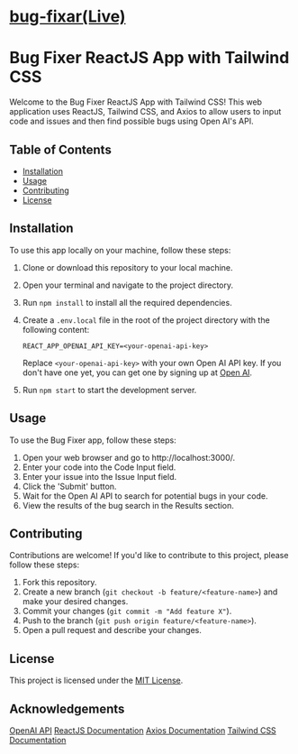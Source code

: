 # [bug-fixar(Live)](https://bug-fixar.vercel.app/)
# Bug Fixer ReactJS App with Tailwind CSS 

Welcome to the Bug Fixer ReactJS App with Tailwind CSS! This web application uses ReactJS, Tailwind CSS, and Axios to allow users to input code and issues and then find possible bugs using Open AI's API. 

## Table of Contents
- [Installation](#installation)
- [Usage](#usage)
- [Contributing](#contributing)
- [License](#license)

## Installation

To use this app locally on your machine, follow these steps:

1. Clone or download this repository to your local machine.
2. Open your terminal and navigate to the project directory.
3. Run `npm install` to install all the required dependencies.
4. Create a `.env.local` file in the root of the project directory with the following content:
   
   ```REACT_APP_OPENAI_API_KEY=<your-openai-api-key>```
   
   Replace `<your-openai-api-key>` with your own Open AI API key. If you don't have one yet, you can get one by signing up at [Open AI](https://openai.com/).
5. Run `npm start` to start the development server.

## Usage

To use the Bug Fixer app, follow these steps:

1. Open your web browser and go to http://localhost:3000/.
2. Enter your code into the Code Input field.
3. Enter your issue into the Issue Input field.
4. Click the 'Submit' button.
5. Wait for the Open AI API to search for potential bugs in your code.
6. View the results of the bug search in the Results section.

## Contributing

Contributions are welcome! If you'd like to contribute to this project, please follow these steps:

1. Fork this repository.
2. Create a new branch (`git checkout -b feature/<feature-name>`) and make your desired changes.
3. Commit your changes (`git commit -m "Add feature X"`).
4. Push to the branch (`git push origin feature/<feature-name>`).
5. Open a pull request and describe your changes.

## License

This project is licensed under the [MIT License](https://choosealicense.com/licenses/mit/).


## Acknowledgements
[OpenAI API]()
[ReactJS Documentation]()
[Axios Documentation]()
[Tailwind CSS Documentation]()
